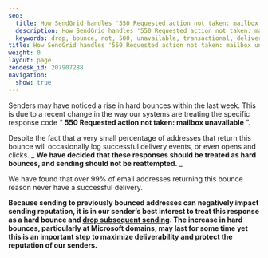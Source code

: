 ```yaml
---
seo:
  title: How SendGrid handles '550 Requested action not taken: mailbox unavailable' bounces
  description: How SendGrid handles '550 Requested action not taken: mailbox unavailable' bounces
  keywords: drop, bounce, not, 500, unavailable, transactional, delivery, 550 Requested action not taken: mailbox unavailable, requested, taken, mailbox
title: How SendGrid handles '550 Requested action not taken: mailbox unavailable' bounces
weight: 0
layout: page
zendesk_id: 207907288
navigation:
  show: true
---
```


Senders may have noticed a rise in hard bounces within the last week. This is due to a recent change in the way our systems are treating the specific response code “ **550 Requested action not taken: mailbox unavailable** ”.

Despite the fact that a very small percentage of addresses that return this bounce will occasionally log successful delivery events, or even opens and clicks. _ **We have decided that these responses should be treated as hard bounces, and sending should not be reattempted.** _

We have found that over 99% of email addresses returning this bounce reason never have a successful delivery.

**Because sending to previously bounced&nbsp;addresses can negatively impact sending reputation, it is in our sender’s best interest to treat this response as a hard bounce and [drop subsequent&nbsp;sending](/hc/en-us/articles/200181728-My-emails-are-being-dropped-). The increase in hard bounces, particularly at Microsoft domains, may last for some time yet this is an important step to maximize deliverability and protect the reputation of our senders.**
